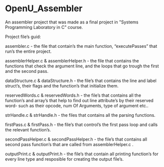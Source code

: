 # OpenU_Assembler
An assembler project that was made as a final project in "Systems Programming Laboratory in C" course.

Project file’s guid:

assembler.c - the file that contain’s the main function,
“executePasses” that run’s the entire project.

assemblerHelper.c & assemblerHelper.h  - the file that contains the functions that check the argument line, and the loops that go trough the first and the second pass.

dataStructure.c & dataStructure.h - the file’s that contains the line and label struct’s, their flags
and the function’s that initialize them.

reservedWords.c & reservedWords.h - the file’s that contains all the function’s and array’s that help to find out line attribute’s by their reserved word- such as their  opcode, num Of Arguments, type of argument etc..


strHandle.c & strHandle.h - the files that contains 
all the parsing functions.

firstPass.c & firstPass.h - the file’s that control’s the first pass loop and calls the relevant function’s.
 
secondPassHelper.c & secondPassHelper.h - the file’s that contains all second pass function’s that are called from assemblerHelper.c .

outputPrint.c & outputPrint.h - the file’s that contain all printing function’s for every line type and resposible for creating the output file’s.



